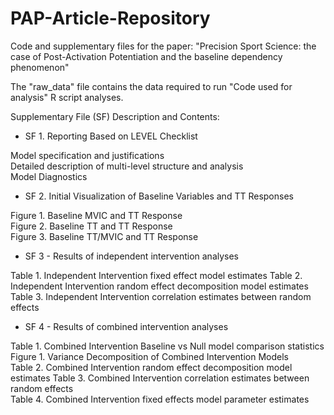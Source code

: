# PAP-Article-Repository
Code and supplementary files for the paper: "Precision Sport Science: the case of Post-Activation Potentiation and the baseline dependency phenomenon"

The "raw_data" file contains the data required to run "Code used for analysis" R script analyses.

Supplementary File (SF) Description and Contents:

- SF 1. Reporting Based on LEVEL Checklist                                                 

 Model specification and justifications                                                 
 Detailed description of multi-level structure and analysis                             
 Model Diagnostics                                              

- SF 2. Initial Visualization of Baseline Variables and TT Responses                       

 Figure 1. Baseline MVIC and TT Response                                                
 Figure 2. Baseline TT and TT Response                                                  
 Figure 3. Baseline TT/MVIC and TT Response                                             

- SF 3 - Results of independent intervention analyses

Table 1. Independent Intervention fixed effect model estimates
Table 2. Independent Intervention random effect decomposition model estimates
Table 3. Independent Intervention correlation estimates between random effects         

- SF 4 - Results of combined intervention analyses                                         

 Table 1. Combined Intervention Baseline vs Null model comparison statistics            
 Figure 1. Variance Decomposition of Combined Intervention Models                       
 Table 2. Combined Intervention random effect decomposition model estimates
 Table 3. Combined Intervention correlation estimates between random effects              
 Table 4. Combined Intervention fixed effects model parameter estimates

